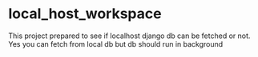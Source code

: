 # local_host_workspace
This project prepared to see if localhost django db can be fetched or not. Yes you can fetch from local db but db should run in background
